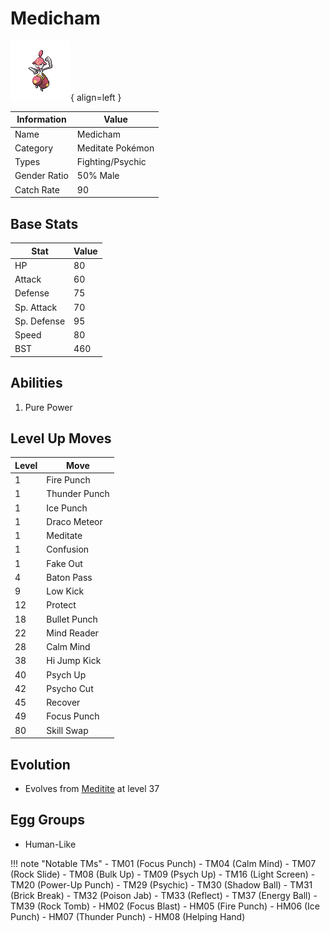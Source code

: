 # Medicham

![Medicham](../images/pokemon/308.png){ align=left }

| Information | Value |
|------------|--------|
| Name | Medicham |
| Category | Meditate Pokémon |
| Types | Fighting/Psychic |
| Gender Ratio | 50% Male |
| Catch Rate | 90 |

## Base Stats

| Stat | Value |
|------|-------|
| HP | 80 |
| Attack | 60 |
| Defense | 75 |
| Sp. Attack | 70 |
| Sp. Defense | 95 |
| Speed | 80 |
| BST | 460 |

## Abilities
1. Pure Power

## Level Up Moves
| Level | Move |
|-------|------|
| 1 | Fire Punch |
| 1 | Thunder Punch |
| 1 | Ice Punch |
| 1 | Draco Meteor |
| 1 | Meditate |
| 1 | Confusion |
| 1 | Fake Out |
| 4 | Baton Pass |
| 9 | Low Kick |
| 12 | Protect |
| 18 | Bullet Punch |
| 22 | Mind Reader |
| 28 | Calm Mind |
| 38 | Hi Jump Kick |
| 40 | Psych Up |
| 42 | Psycho Cut |
| 45 | Recover |
| 49 | Focus Punch |
| 80 | Skill Swap |

## Evolution
- Evolves from [Meditite](307-meditite.md) at level 37

## Egg Groups
- Human-Like

!!! note "Notable TMs"
    - TM01 (Focus Punch)
    - TM04 (Calm Mind)
    - TM07 (Rock Slide)
    - TM08 (Bulk Up)
    - TM09 (Psych Up)
    - TM16 (Light Screen)
    - TM20 (Power-Up Punch)
    - TM29 (Psychic)
    - TM30 (Shadow Ball)
    - TM31 (Brick Break)
    - TM32 (Poison Jab)
    - TM33 (Reflect)
    - TM37 (Energy Ball)
    - TM39 (Rock Tomb)
    - HM02 (Focus Blast)
    - HM05 (Fire Punch)
    - HM06 (Ice Punch)
    - HM07 (Thunder Punch)
    - HM08 (Helping Hand)
